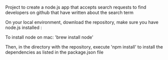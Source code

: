 Project to create a node.js app that accepts search requests to find developers on github that have written about the search term

On your local environment, download the repository, make sure you have node.js installed : 

To install node on mac: 'brew install node'

Then, in the directory with the repository, execute 'npm install' to install the dependencies as listed in the package.json file


